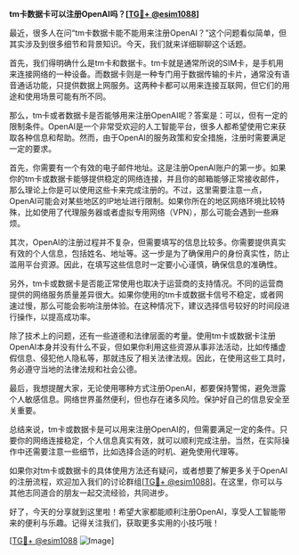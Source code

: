 **tm卡数据卡可以注册OpenAI吗？[[TG💪+ @esim1088](https://t.me/s/esim1088)]**

最近，很多人在问“tm卡数据卡能不能用来注册OpenAI？”这个问题看似简单，但其实涉及到很多细节和背景知识。今天，我们就来详细聊聊这个话题。

首先，我们得明确什么是tm卡和数据卡。tm卡就是通常所说的SIM卡，是手机用来连接网络的一种设备。而数据卡则是一种专门用于数据传输的卡片，通常没有语音通话功能，只提供数据上网服务。这两种卡都可以用来连接互联网，但它们的用途和使用场景可能有所不同。

那么，tm卡或者数据卡是否能够用来注册OpenAI呢？答案是：可以，但有一定的限制条件。OpenAI是一个非常受欢迎的人工智能平台，很多人都希望使用它来获取各种信息和帮助。然而，由于OpenAI的服务政策和安全措施，注册时需要满足一定的要求。

首先，你需要有一个有效的电子邮件地址。这是注册OpenAI账户的第一步。如果你的tm卡或数据卡能够提供稳定的网络连接，并且你的邮箱能够正常接收邮件，那么理论上你是可以使用这些卡来完成注册的。不过，这里需要注意一点，OpenAI可能会对某些地区的IP地址进行限制。如果你所在的地区网络环境比较特殊，比如使用了代理服务器或者虚拟专用网络（VPN），那么可能会遇到一些麻烦。

其次，OpenAI的注册过程并不复杂，但需要填写的信息比较多。你需要提供真实有效的个人信息，包括姓名、地址等。这一步是为了确保用户的身份真实性，防止滥用平台资源。因此，在填写这些信息时一定要小心谨慎，确保信息的准确性。

另外，tm卡或数据卡是否能正常使用也取决于运营商的支持情况。不同的运营商提供的网络服务质量差异很大。如果你使用的tm卡或数据卡信号不稳定，或者网速过慢，那么可能会影响注册体验。在这种情况下，建议选择信号较好的时间段进行操作，以提高成功率。

除了技术上的问题，还有一些道德和法律层面的考量。使用tm卡或数据卡注册OpenAI本身并没有什么不妥，但如果你利用这些资源从事非法活动，比如传播虚假信息、侵犯他人隐私等，那就违反了相关法律法规。因此，在使用这些工具时，务必遵守当地的法律法规和社会公德。

最后，我想提醒大家，无论使用哪种方式注册OpenAI，都要保持警惕，避免泄露个人敏感信息。网络世界虽然便利，但也存在诸多风险。保护好自己的信息安全至关重要。

总结来说，tm卡或数据卡是可以用来注册OpenAI的，但需要满足一定的条件。只要你的网络连接稳定，个人信息真实有效，就可以顺利完成注册。当然，在实际操作中还需要注意一些细节，比如选择合适的时机、避免使用代理等。

如果你对tm卡或数据卡的具体使用方法还有疑问，或者想要了解更多关于OpenAI的注册流程，欢迎加入我们的讨论群组[[TG💪+ @esim1088](https://t.me/s/esim1088)]。在这里，你可以与其他志同道合的朋友一起交流经验，共同进步。

好了，今天的分享就到这里啦！希望大家都能顺利注册OpenAI，享受人工智能带来的便利与乐趣。记得关注我们，获取更多实用的小技巧哦！

[[TG💪+ @esim1088](https://t.me/s/esim1088) ![Image](https://i.postimg.cc/4NQfJmqS/Snipaste-2025-05-13-00-14-12.png)]